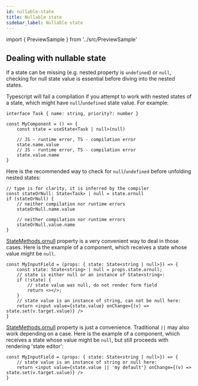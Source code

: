 ```yaml
---
id: nullable-state
title: Nullable state
sidebar_label: Nullable state
---
```


import { PreviewSample } from '../src/PreviewSample'

## Dealing with nullable state

If a state can be missing (e.g. nested property is `undefined`) or `null`, checking for null state value is essential before diving into the nested states.

Typescript will fail a compilation if you attempt to work with nested states of a state, which might have `null`/`undefined` state value. For example:

```tsx
interface Task { name: string, priority?: number }

const MyComponent = () => {
    const state = useState<Task | null>(null)
    
    // JS - runtime error, TS - compilation error
    state.name.value
    // JS - runtime error, TS - compilation error
    state.value.name
}
```

Here is the recommended way to check for `null`/`undefined` before unfolding nested states:

```tsx
// type is for clarity, it is inferred by the compiler
const stateOrNull: State<Task> | null = state.ornull
if (stateOrNull) {
    // neither compilation nor runtime errors
    stateOrNull.name.value

    // neither compilation nor runtime errors
    stateOrNull.value.name
}
```

[StateMethods.ornull](typedoc-hookstate-core.md#ornull) property is a very convenient way to deal in those cases. Here is the example of a component, which receives a state whose value might be `null`.

```tsx
const MyInputField = (props: { state: State<string | null>}) => {
    const state: State<string> | null = props.state.ornull;
    // state is either null or an instance of State<string>:
    if (!state) {
        // state value was null, do not render form field
        return <></>;
    }
    // state value is an instance of string, can not be null here:
    return <input value={state.value} onChange={(v) => state.set(v.target.value)} />
}
```

[StateMethods.ornull](typedoc-hookstate-core.md#ornull) property is just a convenience. Traditional `||` may also work depending on a case. Here is the example of a component, which receives a state whose value might be `null`, but still proceeds with rendering 'state editor':

```tsx
const MyInputField = (props: { state: State<string | null>}) => {
    // state value is an instance of string or null here:
    return <input value={state.value || 'my default'} onChange={(v) => state.set(v.target.value)} />
}
```
